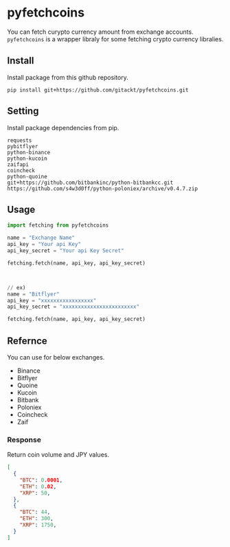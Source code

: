 # pyfetchcoins
You can fetch curypto currency amount from exchange accounts. 
`pyfetchcoins` is a wrapper libraly for some fetching crypto currency libralies.

## Install
Install package from this github repository.
```
pip install git+https://github.com/gitackt/pyfetchcoins.git
```

## Setting
Install package dependencies from pip.

```
requests
pybitflyer
python-binance
python-kucoin
zaifapi
coincheck
python-quoine
git+https://github.com/bitbankinc/python-bitbankcc.git
https://github.com/s4w3d0ff/python-poloniex/archive/v0.4.7.zip
```

## Usage
```python
import fetching from pyfetchcoins

name = "Exchange Name"
api_key = "Your api Key"
api_key_secret = "Your api Key Secret"

fetching.fetch(name, api_key, api_key_secret)



// ex)
name = "Bitflyer"
api_key = "xxxxxxxxxxxxxxxxx"
api_key_secret = "xxxxxxxxxxxxxxxxxxxxxxxx"

fetching.fetch(name, api_key, api_key_secret)
```

## Refernce
You can use for below exchanges.
* Binance
* Bitflyer
* Quoine
* Kucoin
* Bitbank
* Poloniex
* Coincheck
* Zaif

### Response
Return coin volume and JPY values.
```json
[
  {
    "BTC": 0.0001,
    "ETH": 0.02,
    "XRP": 50,
  },
  {
    "BTC": 44,
    "ETH": 300,
    "XRP": 1750,
  }
]
```